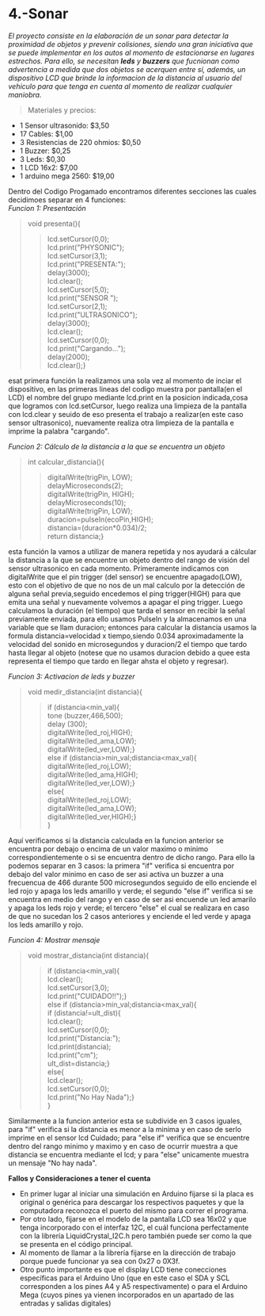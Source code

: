 # 4.-Sonar
  
*El proyecto consiste en la elaboración de un sonar para detectar la proximidad de objetos  y prevenir colisiones, siendo una gran iniciativa  que se puede  implementar en los autos  al momento de estacionarse en lugares estrechos. Para ello, se necesitan **leds** y **buzzers** que fucnionan como advertencia a medida que dos objetos se acerquen entre sí, además, un dispositivo LCD que brinde la informacion de la distancia al usuario del vehiculo para que tenga en cuenta al momento de realizar cualquier maniobra.*  
  
> Materiales y precios:  
* 1 Sensor ultrasonido:            $3,50
* 17 Cables:                       $1,00
* 3 Resistencias de 220 ohmios:    $0,50
* 1 Buzzer:                        $0,25
* 3 Leds:                          $0,30
* 1 LCD 16x2:                      $7,00
* 1 arduino mega 2560:             $19,00


Dentro del Codigo Progamado encontramos diferentes secciones las cuales decidimoes separar en 4 funciones:   
*Funcion 1: Presentación*  
>void presenta(){  
 >>lcd.setCursor(0,0);  
  lcd.print("PHYSONIC");  
  lcd.setCursor(3,1);  
  lcd.print("PRESENTA:");  
  delay(3000);  
  lcd.clear();  
  lcd.setCursor(5,0);  
  lcd.print("SENSOR ");  
  lcd.setCursor(2,1);  
  lcd.print("ULTRASONICO");  
  delay(3000);  
  lcd.clear();  
  lcd.setCursor(0,0);  
  lcd.print("Cargando...");  
  delay(2000);  
  lcd.clear();}  
   
esat primera función la realizamos una sola vez al momento de inciar el dispositivo, en las primeras lineas del codigo muestra por pantalla(en el LCD) el nombre del grupo mediante lcd.print en la posicion indicada,cosa que logramos con lcd.setCursor, luego realiza una limpieza de la pantalla con lcd.clear y seuido de eso presenta el trabajo a realizar(en este caso sensor ultrasonico), nuevamente realiza otra limpieza de la pantalla e imprime la palabra "cargando".  
  
*Funcion 2: Cálculo de la distancia a la que se encuentra un objeto* 
>int calcular_distancia(){  
   >>digitalWrite(trigPin, LOW);  
  	delayMicroseconds(2);   
  	digitalWrite(trigPin, HIGH);  
  	delayMicroseconds(10);   
  	digitalWrite(trigPin, LOW);  
  	duracion=pulseIn(ecoPin,HIGH);  
	distancia=(duracion*0.034)/2;      
  	return distancia;}  

esta función la vamos a utilizar de manera repetida y nos ayudará a cálcular la distancia a la que se encuentre un objeto dentro del rango de visión del sensor ultrasonico en cada momento. Primeramente indicamos con digitalWrite que el pin trigger (del sensor) se encuentre apagado(LOW), esto con el objetivo de que no nos de un mal calculo por la detección de alguna señal previa,seguido encedemos el ping trigger(HIGH) para que emita una señal y nuevamente volvemos a apagar el ping trigger. Luego calculamos la duración (el tiempo) que tarda el sensor en recibir la señal previamente enviada, para ello usamos PulseIn y la almacenamos en una variable que se llam duracion; entonces para calcular la distancia usamos la formula distancia=velocidad x tiempo,siendo 0.034 aproximadamente la velocidad del sonido en microsegundos y duracion/2 el tiempo que tardo hasta llegar al objeto (notese que no usamos duracion  debido a quee esta representa el tiempo que tardo en llegar ahsta el objeto y regresar).  
  
*Funcion 3: Activacion de leds y buzzer*  
>void medir_distancia(int distancia){  
   >>if (distancia<min_val){  
  		tone (buzzer,466,500);  
    	delay (300);  
    	digitalWrite(led_roj,HIGH);  
    	digitalWrite(led_ama,LOW);  
		digitalWrite(led_ver,LOW);}  
  	else if (distancia>min_val;distancia<max_val){  
    	digitalWrite(led_roj,LOW);  
    	digitalWrite(led_ama,HIGH);  
		digitalWrite(led_ver,LOW);}  
  	else{    
    	digitalWrite(led_roj,LOW);  
    	digitalWrite(led_ama,LOW);  
    	digitalWrite(led_ver,HIGH);}	  
}  
  
Aquí verificamos si la distancia calculada en la funcion anterior se encuentra por debajo o encima de un valor maximo o minimo correspondientemente o si se encuentra dentro de dicho rango. Para ello la podemos separar en 3 casos: la primera "if" verifica si encuentra por debajo del valor minimo en caso de ser asi activa un buzzer a una frecuencua de 466 durante 500 microsegundos seguido de ello enciende el led rojo y apaga los leds amarillo y verde; el segundo "else if" verifica si se encuentra en medio del rango y en caso de ser asi encuende un led amarilo y apaga los leds rojo y verde; el tercero "else" el cual se realizara en caso de que no sucedan los 2 casos anteriores y enciende el led verde y apaga los leds amarillo y rojo.  
  
*Funcion 4: Mostrar mensaje*  
>void mostrar_distancia(int distancia){  
 >>if (distancia<min_val){  
        lcd.clear();  
        lcd.setCursor(3,0);  
  		lcd.print("CUIDADO!!");}  
  	else if (distancia>min_val;distancia<max_val){  
      if (distancia!=ult_dist){  
        lcd.clear();  
      	lcd.setCursor(0,0);  
		lcd.print("Distancia:");  
        lcd.print(distancia);  
  		lcd.print("cm");  
        ult_dist=distancia;}  
  	else{  
      	lcd.clear();  
      	lcd.setCursor(0,0);  
        lcd.print("No Hay Nada");}  
}  
  
Similarmente a la funcion anterior esta se subdivide en 3 casos iguales, para "if" verifica si la distancia es menor a la minima y en caso de serlo imprime en el sensor lcd Cuidado; para "else if" verifica que se encuentre dentro del rango minimo y maximo y en caso de ocurrir muestra a que distancia se encuentra mediante el lcd; y para  "else" unicamente muestra un mensaje "No hay nada".  
  
**Fallos y Consideraciones a tener el cuenta**  
* En primer lugar al iniciar una simulación en Arduino fijarse si la placa es original o genérica para descargar los respectivos paquetes y que la computadora reconozca el puerto del mismo para correr el programa.
* Por otro lado, fijarse en el modelo de la pantalla LCD sea 16x02 y que tenga incorporado con el interfaz 12C, el cuál funciona perfectamente con la librería LiquidCrystal_I2C.h pero también puede ser como la que se presenta en el código principal. 
* Al momento de llamar a la librería fijarse en la dirección de trabajo porque puede funcionar ya sea con 0x27 o 0X3f.  
* Otro punto importante es que el display LCD tiene conecciones específicas para el Arduino Uno (que en este caso el SDA y SCL corresponden a los pines A4 y A5 respectivamente) o para el Arduino Mega (cuyos pines ya vienen incorporados en un apartado de las entradas y salidas digitales)
